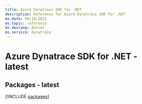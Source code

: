 ```yaml
---
title: Azure Dynatrace SDK for .NET
description: Reference for Azure Dynatrace SDK for .NET
ms.date: 09/10/2025
ms.topic: reference
ms.devlang: dotnet
ms.service: dynatrace
---
```

# Azure Dynatrace SDK for .NET - latest
## Packages - latest
[!INCLUDE [packages](dynatrace-index.md)]